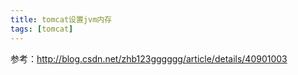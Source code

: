 ```yaml
---
title: tomcat设置jvm内存
tags: [tomcat]
---
```


参考：http://blog.csdn.net/zhb123gggggg/article/details/40901003

